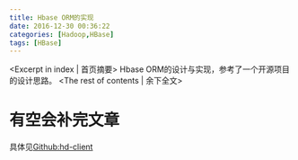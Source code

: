 ```yaml
---
title: Hbase ORM的实现
date: 2016-12-30 00:36:22
categories: [Hadoop,HBase]
tags: [HBase]
---
```

<Excerpt in index | 首页摘要>
Hbase ORM的设计与实现，参考了一个开源项目的设计思路。<!-- more -->
<The rest of contents | 余下全文>
# 有空会补完文章

具体见[Github:hd-client](https://github.com/Paleozoic/hd-client)
